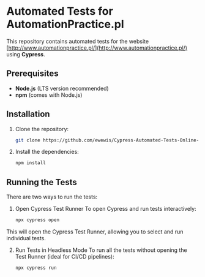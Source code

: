 # Automated Tests for AutomationPractice.pl

This repository contains automated tests for the website [http://www.automationpractice.pl/](http://www.automationpractice.pl/) using **Cypress**.

## Prerequisites

- **Node.js** (LTS version recommended)
- **npm** (comes with Node.js)

## Installation

1. Clone the repository:

   ```bash
   git clone https://github.com/ewewis/Cypress-Automated-Tests-Online-Shop.git

2. Install the dependencies:

   ```bash
   npm install

## Running the Tests

There are two ways to run the tests:

1. Open Cypress Test Runner
To open Cypress and run tests interactively:

   ```bash
   npx cypress open

This will open the Cypress Test Runner, allowing you to select and run individual tests.


2. Run Tests in Headless Mode
To run all the tests without opening the Test Runner (ideal for CI/CD pipelines):

   ```bash
   npx cypress run
